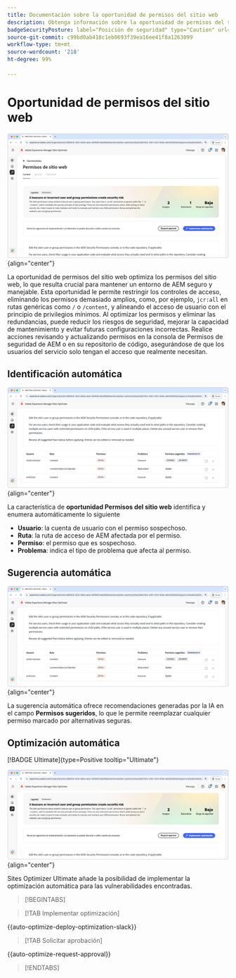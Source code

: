 ```yaml
---
title: Documentación sobre la oportunidad de permisos del sitio web
description: Obtenga información sobre la oportunidad de permisos del sitio web y cómo utilizarla para aumentar la seguridad en el sitio web.
badgeSecurityPosture: label="Posición de seguridad" type="Caution" url="../../opportunity-types/security-posture.md" tooltip="Posición de seguridad"
source-git-commit: c99bd0ab418c1eb0693f39ea16ee41f8a1263099
workflow-type: tm+mt
source-wordcount: '218'
ht-degree: 99%

---
```



# Oportunidad de permisos del sitio web

![Oportunidad de permisos del sitio web](./assets/website-permissions/hero.png){align="center"}

La oportunidad de permisos del sitio web optimiza los permisos del sitio web, lo que resulta crucial para mantener un entorno de AEM seguro y manejable. Esta oportunidad le permite restringir los controles de acceso, eliminando los permisos demasiado amplios, como, por ejemplo, `jcr:all` en rutas genéricas como `/` o `/content`, y alineando el acceso de usuario con el principio de privilegios mínimos. Al optimizar los permisos y eliminar las redundancias, puede reducir los riesgos de seguridad, mejorar la capacidad de mantenimiento y evitar futuras configuraciones incorrectas. Realice acciones revisando y actualizando permisos en la consola de Permisos de seguridad de AEM o en su repositorio de código, asegurándose de que los usuarios del servicio solo tengan el acceso que realmente necesitan.

## Identificación automática

![Identificación automática de los permisos del sitio web](./assets/website-permissions/auto-identify.png){align="center"}

La característica de **oportunidad Permisos del sitio web** identifica y enumera automáticamente lo siguiente

* **Usuario**: la cuenta de usuario con el permiso sospechoso.
* **Ruta**: la ruta de acceso de AEM afectada por el permiso.
* **Permiso**: el permiso que es sospechoso.
* **Problema**: indica el tipo de problema que afecta al permiso.

## Sugerencia automática

![Sugerencia automática de vulnerabilidades del sitio web](./assets/website-permissions/auto-suggest.png){align="center"}

La sugerencia automática ofrece recomendaciones generadas por la IA en el campo **Permisos sugeridos**, lo que le permite reemplazar cualquier permiso marcado por alternativas seguras.

## Optimización automática

[!BADGE Ultimate]{type=Positive tooltip="Ultimate"}

![Optimización automática de los permisos del sitio web](./assets/website-permissions/auto-optimize.png){align="center"}

Sites Optimizer Ultimate añade la posibilidad de implementar la optimización automática para las vulnerabilidades encontradas.

>[!BEGINTABS]

>[!TAB Implementar optimización]

{{auto-optimize-deploy-optimization-slack}}

>[!TAB Solicitar aprobación]

{{auto-optimize-request-approval}}

>[!ENDTABS]

